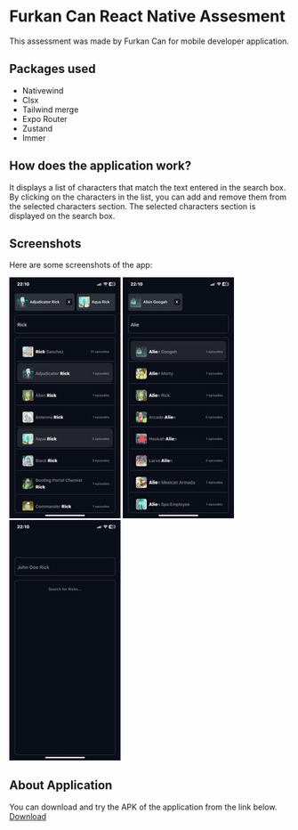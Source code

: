 # Furkan Can React Native Assesment

This assessment was made by Furkan Can for mobile developer application.

## Packages used

- Nativewind
- Clsx
- Tailwind merge
- Expo Router
- Zustand
- Immer

## How does the application work?

It displays a list of characters that match the text entered in the search box. By clicking on the characters in the list, you can add and remove them from the selected characters section. The selected characters section is displayed on the search box.

## Screenshots

Here are some screenshots of the app:

<p float="left">
<img src="src/screenshots/1.jpeg" alt="Screenshot 1" width="200"/>
<img src="src/screenshots/2.jpeg" alt="Screenshot 2" width="200"/>
<img src="src/screenshots/3.jpeg" alt="Screenshot 3" width="200"/>
</p>

## About Application

You can download and try the APK of the application from the link below.
[Download](https://github.com/furkancan05/rick-and-morty-assessment/releases/download/app/rick-and-morty-assessment)
